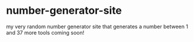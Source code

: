 # number-generator-site
my very random number generator site that generates a number between 1 and 37
more tools coming soon!
